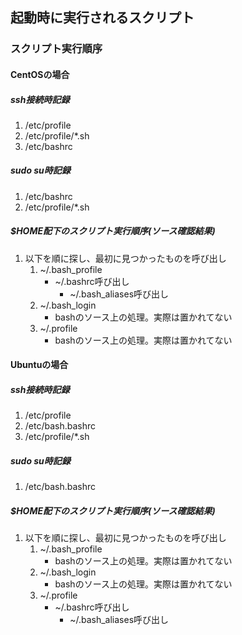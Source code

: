 ## 起動時に実行されるスクリプト

### スクリプト実行順序

#### CentOSの場合

##### ssh接続時記録

1. /etc/profile
2. /etc/profile/*.sh
3. /etc/bashrc

##### sudo su時記録

1. /etc/bashrc
2. /etc/profile/*.sh

##### $HOME配下のスクリプト実行順序(ソース確認結果)

1. 以下を順に探し、最初に見つかったものを呼び出し
    1. ~/.bash_profile
        * ~/.bashrc呼び出し
            * ~/.bash_aliases呼び出し
    2. ~/.bash_login
        * bashのソース上の処理。実際は置かれてない
    3. ~/.profile
        * bashのソース上の処理。実際は置かれてない
            
#### Ubuntuの場合

##### ssh接続時記録

1. /etc/profile
2. /etc/bash.bashrc
3. /etc/profile/*.sh

##### sudo su時記録

1. /etc/bash.bashrc

##### $HOME配下のスクリプト実行順序(ソース確認結果)

1. 以下を順に探し、最初に見つかったものを呼び出し
    1. ~/.bash_profile
        * bashのソース上の処理。実際は置かれてない
    2. ~/.bash_login
        * bashのソース上の処理。実際は置かれてない
    3. ~/.profile
        * ~/.bashrc呼び出し
            * ~/.bash_aliases呼び出し
